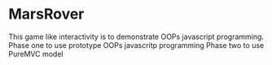 # MarsRover
This game like interactivity is to demonstrate OOPs javascript programming.
Phase one to use prototype OOPs javascritp programming
Phase two to use PureMVC model
